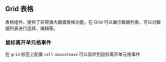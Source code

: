 <div class="demo-header">
<p class="overviewicon">
  <span class="wapi-list-form"/>
</p>

## Grid 表格

<nova-uxlink widget-name="Grid"></nova-uxlink>

表格组件，提供了非常强大数据表格功能，在 Grid 可以展示数据列表，可以对数据列表进行选择、编辑等。
</div>

### 鼠标离开单元格事件

在 `grid` 标签上配置 `cell-mouseleave` 可以监听到鼠标离开单元格事件

<nova-demo-view link="grid/event/cell-mouseleave-event"></nova-demo-view>

<br>
